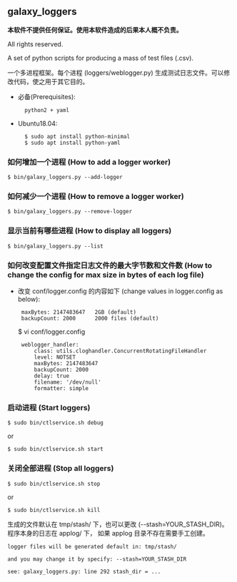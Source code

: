 ## galaxy_loggers

**本软件不提供任何保证。使用本软件造成的后果本人概不负责。**

All rights reserved.

A set of python scripts for producing a mass of test files (.csv).

一个多进程框架。每个进程 (loggers/weblogger.py) 生成测试日志文件。可以修改代码，使之用于其它目的。

- 必备(Prerequisites):

    	python2 + yaml

- Ubuntu18.04:

        $ sudo apt install python-minimal
        $ sudo apt install python-yaml

### 如何增加一个进程 (How to add a logger worker)


	$ bin/galaxy_loggers.py --add-logger


### 如何减少一个进程 (How to remove a logger worker)

	$ bin/galaxy_loggers.py --remove-logger

### 显示当前有哪些进程 (How to display all loggers)

	$ bin/galaxy_loggers.py --list


### 如何改变配置文件指定日志文件的最大字节数和文件数 (How to change the config for max size in bytes of each log file)

 - 改变 conf/logger.config 的内容如下 (change values in logger.config as below):

        maxBytes: 2147483647   2GB (default)
        backupCount: 2000      2000 files (default)


    $ vi conf/logger.config

	    weblogger_handler:
	        class: utils.cloghandler.ConcurrentRotatingFileHandler
	        level: NOTSET
	        maxBytes: 2147483647
	        backupCount: 2000
	        delay: true
	        filename: '/dev/null'
	        formatter: simple


### 启动进程 (Start loggers)


	$ sudo bin/ctlservice.sh debug

  or

    $ sudo bin/ctlservice.sh start


### 关闭全部进程 (Stop all loggers)


	$ sudo bin/ctlservice.sh stop

  or

    $ sudo bin/ctlservice.sh kill


生成的文件默认在 tmp/stash/ 下，也可以更改 (--stash=YOUR_STASH_DIR)。程序本身的日志在 applog/ 下， 如果 applog 目录不存在需要手工创建。

	logger files will be generated default in: tmp/stash/
	
	and you may change it by specify: --stash=YOUR_STASH_DIR
	
	see: galaxy_loggers.py: line 292 stash_dir = ...

